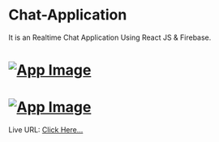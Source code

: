 # Chat-Application
It is an Realtime Chat Application Using React JS &amp; Firebase.

# [![App Image](https://github.com/AakashTheDev/Images/blob/aec7957c3076a2f81ccbd75678b2b30947ac168e/Chat%20Login%20Screen.png)](https://devaakashportfolio.w3spaces.com)

# [![App Image](https://github.com/AakashTheDev/Images/blob/aec7957c3076a2f81ccbd75678b2b30947ac168e/Chat%20Main%20Screen.png)](https://devaakashportfolio.w3spaces.com)
  
Live URL: <a href="https://65672ab9e50eab091b99ff4d--ornate-cassata-7d6d7c.netlify.app/" target="_blank">Click Here...</a>
